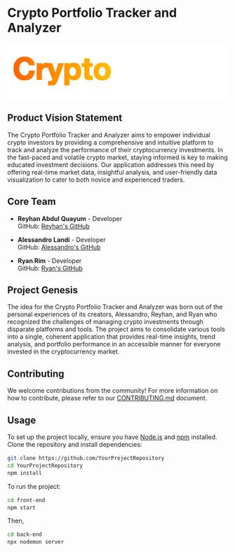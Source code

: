 # Crypto Portfolio Tracker and Analyzer
![alt text](logocrypto-1.png)
## Product Vision Statement
The Crypto Portfolio Tracker and Analyzer aims to empower individual crypto investors by providing a comprehensive and intuitive platform to track and analyze the performance of their cryptocurrency investments. In the fast-paced and volatile crypto market, staying informed is key to making educated investment decisions. Our application addresses this need by offering real-time market data, insightful analysis, and user-friendly data visualization to cater to both novice and experienced traders.

## Core Team
- **Reyhan Abdul Quayum** - Developer  
  GitHub: [Reyhan's GitHub](https://github.com/ReyhanQ)  

- **Alessandro Landi** - Developer  
  GitHub: [Alessandro's GitHub](https://github.com/alessandrolandi)  

- **Ryan Rim** - Developer  
  GitHub: [Ryan's GitHub](https://github.com/rryan1010)  


## Project Genesis
The idea for the Crypto Portfolio Tracker and Analyzer was born out of the personal experiences of its creators, Alessandro, Reyhan, and Ryan who recognized the challenges of managing crypto investments through disparate platforms and tools. The project aims to consolidate various tools into a single, coherent application that provides real-time insights, trend analysis, and portfolio performance in an accessible manner for everyone invested in the cryptocurrency market.

## Contributing
We welcome contributions from the community! For more information on how to contribute, please refer to our [CONTRIBUTING.md](./CONTRIBUTING.md) document.

## Usage

To set up the project locally, ensure you have [Node.js](https://nodejs.org/) and [npm](https://www.npmjs.com/) installed. Clone the repository and install dependencies:

```bash
git clone https://github.com/YourProjectRepository
cd YourProjectRepository
npm install
```

To run the project:
```bash
cd front-end
npm start
```
Then,
```bash
cd back-end
npx nodemon server
```

